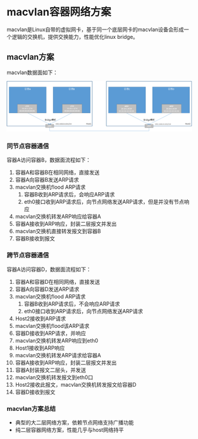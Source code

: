 # macvlan容器网络方案

macvlan是Linux自带的虚拟网卡，基于同一个底层网卡的macvlan设备会形成一个逻辑的交换机，提供交换能力，性能优化linux bridge。

## macvlan方案

macvlan数据面如下：

![macvlan](images/macvlan.png "macvlan")

### 同节点容器通信

容器A访问容器B，数据面流程如下：

1. 容器A和容器B在相同网络，直接发送
2. 容器A向容器B发送ARP请求
3. macvlan交换机flood ARP请求
   1. 容器B收到ARP请求后，会响应ARP请求
   2. eth0接口收到ARP请求后，向节点网络发送ARP请求，但是并没有节点响应
4. macvlan交换机转发ARP响应给容器A
5. 容器A接收到ARP响应，封装二层报文并发出
6. macvlan交换机直接转发报文到容器B
7. 容器B接收到报文


### 跨节点容器通信

容器A访问容器D，数据面流程如下：

1. 容器A和容器D在相同网络，直接发送
2. 容器A向容器D发送ARP请求
3. macvlan交换机flood ARP请求
   1. 容器B收到ARP请求后，不会响应ARP请求
   2. eth0接口收到ARP请求后，向节点网络发送ARP请求
4. Host2接收到ARP请求
5. macvlan交换机flood该ARP请求
6. 容器D接收到ARP请求，并响应
7. macvlan交换机转发ARP响应到eth0
8. Host1接收到ARP响应
9. macvlan交换机转发ARP请求给容器A
10. 容器A接收到ARP响应，封装二层报文并发出
11. 容器A封装报文二层头，并发送
12. macvlan交换机转发报文到eth0口
13. Host2接收此报文，macvlan交换机转发报文给容器D
14. 容器D接收到报文

### macvlan方案总结

* 典型的大二层网络方案，依赖节点网络支持广播功能
* 纯二层容器网络方案，性能几乎与host网络持平

